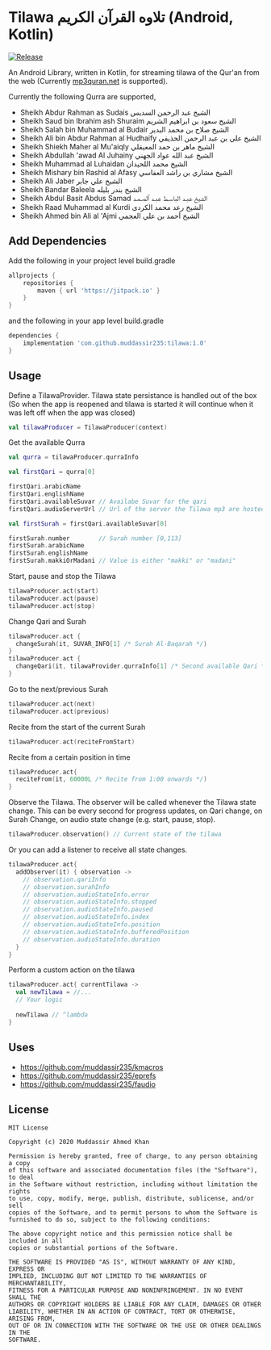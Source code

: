 # Tilawa تلاوه القرآن الكريم (Android, Kotlin)
[![Release](https://jitpack.io/v/muddassir235/tilawa.svg?style=flat-square)](https://jitpack.io/#muddassir235/tilawa/)

An Android Library, written in Kotlin, for streaming tilawa of the Qur'an from the web (Currently [mp3quran.net](mp3quran.net) is supported).

Currently the following Qurra are supported,
        
* Sheikh Abdur Rahman as Sudais الشيخ عبد الرحمن السديس
* Sheikh Saud bin Ibrahim ash Shuraim الشيخ سعود بن ابراهيم الشريم
* Sheikh Salah bin Muhammad al Budair الشيخ صلاح بن محمد البدير
* Sheikh Ali bin Abdur Rahman al Hudhaify الشيخ علي بن عبد الرحمن الحذيفي
* Sheikh Shiekh Maher al Mu'aiqly الشيخ ماهر بن حمد المعيقلي
* Sheikh Abdullah 'awad Al Juhainy الشيخ عبد الله عواد الجهني
* Sheikh Muhammad al Luhaidan الشيخ محمد اللحيدان
* Sheikh Mishary bin Rashid al Afasy الشيخ مشاري بن راشد العفاسي
* Sheikh Ali Jaber الشيخ علي جابر
* Sheikh Bandar Baleela الشيخ بندر بليله
* Sheikh Abdul Basit Abdus Samad الشيخ عبـد الباسـط عبـد ٱلصـمـد
* Sheikh Raad Muhammad al Kurdi الشيخ رعد محمد الكردی
* Sheikh Ahmed bin Ali al 'Ajmi الشيخ أحمد بن علي العجمي

## Add Dependencies
Add the following in your project level build.gradle
```groovy
allprojects {
    repositories {
        maven { url 'https://jitpack.io' }
    }
}
```
and the following in your app level build.gradle
```groovy
dependencies {
    implementation 'com.github.muddassir235:tilawa:1.0'
}
```

## Usage

Define a TilawaProvider. Tilawa state persistance is handled out of the box (So when the app is reopened and tilawa is started it will continue when it was left off when the app was closed)

```kotlin
val tilawaProducer = TilawaProducer(context)
```

Get the available Qurra
```kotlin
val qurra = tilawaProducer.qurraInfo

val firstQari = qurra[0]

firstQari.arabicName
firstQari.englishName
firstQari.availableSuvar // Availabe Suvar for the qari
firstQari.audioServerUrl // Url of the server the Tilawa mp3 are hosted on.

val firstSurah = firstQari.availableSuvar[0]

firstSurah.number        // Surah number [0,113]
firstSurah.arabicName 
firstSurah.englishName
firstSurah.makkiOrMadani // Value is either "makki" or "madani"
```

Start, pause and stop the Tilawa
```kotlin
tilawaProducer.act(start)
tilawaProducer.act(pause)
tilawaProducer.act(stop)
```

Change Qari and Surah
```kotlin
tilawaProducer.act {
  changeSurah(it, SUVAR_INFO[1] /* Surah Al-Baqarah */)
}
tilawaProducer.act {
  changeQari(it, tilawaProvider.qurraInfo[1] /* Second available Qari */)
}
```

Go to the next/previous Surah
```kotlin
tilawaProducer.act(next)
tilawaProducer.act(previous)
```

Recite from the start of the current Surah
```kotlin
tilawaProducer.act(reciteFromStart)
```

Recite from a certain position in time
```kotlin
tilawaProducer.act{
  reciteFrom(it, 60000L /* Recite from 1:00 onwards */)
}
```

Observe the Tilawa. The observer will be called whenever the Tilawa state change. This can be every second for progress updates, on Qari change, on Surah Change, on audio state change (e.g. start, pause, stop). 
```kotlin
tilawaProducer.observation() // Current state of the tilawa
```
Or you can add a listener to receive all state changes.
```kotlin
tilawaProducer.act{
  addObserver(it) { observation ->
    // observation.qariInfo
    // observation.surahInfo
    // observation.audioStateInfo.error
    // observation.audioStateInfo.stopped
    // observation.audioStateInfo.paused
    // observation.audioStateInfo.index
    // observation.audioStateInfo.position
    // observation.audioStateInfo.bufferedPosition
    // observation.audioStateInfo.duration
  }
}
```

Perform a custom action on the tilawa
```kotlin
tilawaProducer.act{ currentTilawa ->
  val newTilawa = //...
  // Your logic
  
  newTilawa // ^lambda
}
```
## Uses
* https://github.com/muddassir235/kmacros
* https://github.com/muddassir235/eprefs
* https://github.com/muddassir235/faudio

## License
```
MIT License

Copyright (c) 2020 Muddassir Ahmed Khan

Permission is hereby granted, free of charge, to any person obtaining a copy
of this software and associated documentation files (the "Software"), to deal
in the Software without restriction, including without limitation the rights
to use, copy, modify, merge, publish, distribute, sublicense, and/or sell
copies of the Software, and to permit persons to whom the Software is
furnished to do so, subject to the following conditions:

The above copyright notice and this permission notice shall be included in all
copies or substantial portions of the Software.

THE SOFTWARE IS PROVIDED "AS IS", WITHOUT WARRANTY OF ANY KIND, EXPRESS OR
IMPLIED, INCLUDING BUT NOT LIMITED TO THE WARRANTIES OF MERCHANTABILITY,
FITNESS FOR A PARTICULAR PURPOSE AND NONINFRINGEMENT. IN NO EVENT SHALL THE
AUTHORS OR COPYRIGHT HOLDERS BE LIABLE FOR ANY CLAIM, DAMAGES OR OTHER
LIABILITY, WHETHER IN AN ACTION OF CONTRACT, TORT OR OTHERWISE, ARISING FROM,
OUT OF OR IN CONNECTION WITH THE SOFTWARE OR THE USE OR OTHER DEALINGS IN THE
SOFTWARE.
```
